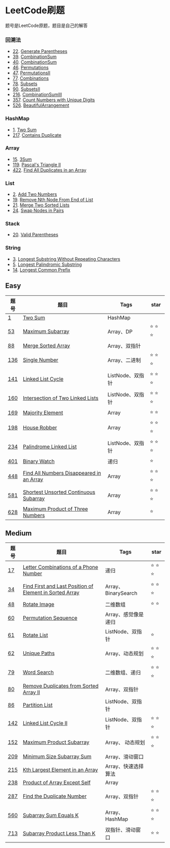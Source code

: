 # LeetCode刷题  
题号是LeetCode原题，题目是自己的解答  
### 回溯法  
- [22](https://leetcode.com/problems/generate-parentheses/description/). [Generate Parentheses](/src/Q22GenerateParentheses.java)
- [39](https://leetcode.com/problems/combination-sum/description/). [CombinationSum](/src/Q39CombinationSum.java)
- [40](https://leetcode.com/problems/combination-sum-ii/description/). [CombinationSum](/src/Q40CombinationSumII.java)
- [46](https://leetcode.com/problems/permutations/description/). [Permutations](/src/Q46Permutations.java)
- [47](https://leetcode.com/problems/permutations-ii/description/). [PermutationsII](/src/Q47PermutationsII.java)
- [77](https://leetcode.com/problems/combinations/description/). [Combinations](/src/Q77Combinations.java)
- [78](https://leetcode.com/problems/subsets/description/). [Subsets](/src/Q47Subset.java)
- [90](https://leetcode.com/problems/subsets-ii/description/). [SubsetsII](/src/Q47SubsetII.java)
- [216](https://leetcode.com/problems/combination-sum-iii/description/). [CombinationSumIII](/src/Q216CombinationSumIII.java)
- [357](https://leetcode.com/problems/count-numbers-with-unique-digits/description/). [Count Numbers with Unique Digits](/src/Q357CountNumberswithUniqueDigits.java)
- [526](https://leetcode.com/problems/beautiful-arrangement/description/). [BeautifulArrangement](/src/Q526BeautifulArrangement.java)

### HashMap
- [1](https://leetcode.com/problems/two-sum/description/). [Two Sum](/src/Q1TwoSum.java)
- [217](https://leetcode.com/problems/contains-duplicate/description/). [Contains Duplicate](/src/Q217ContainsDuplicate.java)

### Array
- [15](https://leetcode.com/problems/3sum/description/). [3Sum](/src/Q153Sum.java)
- [119](https://leetcode.com/problems/pascals-triangle-ii/description/). [Pascal's Triangle II](/src/Q119PascalsTriangleII.java)
- [422](https://leetcode.com/problems/find-all-duplicates-in-an-array/description/). [Find All Duplicates in an Array](/src/Q422FindAllDuplicatesinanArray.java)

### List
- [2](https://leetcode.com/problems/add-two-numbers/description/). [Add Two Numbers](/src/Q2AddTwoNumbers.java)
- [19](https://leetcode.com/problems/remove-nth-node-from-end-of-list/description/). [Remove Nth Node From End of List](/src/Q19RemoveNthNodeFromEndofList.java)
- [21](https://leetcode.com/problems/merge-two-sorted-lists/description/). [Merge Two Sorted Lists](/src/Q21MergeTwoSortedLists.java)
- [24](https://leetcode.com/problems/swap-nodes-in-pairs/description/). [Swap Nodes in Pairs](/src/Q24SwapNodesinPairs.java)

### Stack
- [20](https://leetcode.com/problems/valid-parentheses/description/). [Valid Parentheses](/src/Q20ValidParentheses.java)

### String
- [3](https://leetcode.com/problems/longest-substring-without-repeating-characters/description/). [Longest Substring Without Repeating Characters](/src/Q3LongestSubstringWithoutRepeatingCharacters.java)
- [5](https://leetcode.com/problems/longest-palindromic-substring/). [Longest Palindromic Substring](/src/Q5LongestPalindromicSubstring.java)
- [14](https://leetcode.com/problems/longest-common-prefix/description/). [Longest Common Prefix](/src/Q14LongestCommonPrefix.java)







Easy
---
题号|题目|Tags|star|
--- |--- |--- |--- |
[1](https://leetcode.com/problems/two-sum/description/)                                   | [Two Sum](/src/Q1TwoSum.java)                                                           | HashMap
[53](https://leetcode.com/problems/maximum-subarray/description/)                         | [Maximum Subarray](/src/Q53MaximumSubarray.java)                                        | Array、DP             | :star: :star: :star:                                             
[88](https://leetcode.com/problems/merge-sorted-array/description/)                       | [Merge Sorted Array](/src/Q88MergeSortedArray.java)                                     | Array、双指针
[136](https://leetcode.com/problems/single-number/description/)                           | [Single Number](/src/Q136SingleNumber.java)                                             | Array、二进制         | :star: :star: :star:                                                              
[141](https://leetcode.com/problems/linked-list-cycle/description/)                       | [Linked List Cycle](/src/Q141LinkedListCycle.java)                                      | ListNode、双指针      | :star: :star: :star:
[160](https://leetcode.com/problems/intersection-of-two-linked-lists/description/)        | [Intersection of Two Linked Lists](/src/Q160IntersectionofTwoLinkedLists.java)          | ListNode、双指针      | :star: :star: :star:                                                        
[169](https://leetcode.com/problems/majority-element/description/)                        | [Majority Element](/src/Q169MajorityElement.java)                                       | Array                | :star: :star:                                                                     
[198](https://leetcode.com/problems/house-robber/description/)                            | [House Robber](/src/Q198HouseRobber.java)                                               | Array                | :star: :star: :star:                                              
[234](https://leetcode.com/problems/palindrome-linked-list/description/)                  | [Palindrome Linked List](/src/Q234PalindromeLinkedList.java)                            | ListNode、双指针      | :star: :star: :star:                        
[401](https://leetcode.com/problems/binary-watch/description/)                            | [Binary Watch](/src/Q401BinaryWatch.java)                                               | 递归                 | :star:                                                      
[448](https://leetcode.com/problems/find-all-numbers-disappeared-in-an-array/description/)|[Find All Numbers Disappeared in an Array](/src/Q448FindAllNumbersDisappearedinanArray.java)| Array           | :star: :star: :star:
[581](https://leetcode.com/problems/shortest-unsorted-continuous-subarray/description/)   | [Shortest Unsorted Continuous Subarray](/src/Q581ShortestUnsortedContinuousSubarray.java) | Array              | :star: :star: :star:
[628](https://leetcode.com/problems/maximum-product-of-three-numbers/description/)        | [Maximum Product of Three Numbers](/src/Q628MaximumProductofThreeNumbers.java)          | Array                | :star:                           

Medium
---
题号|题目|Tags|star|
---|---|--- |--- |
[17](https://leetcode.com/problems/letter-combinations-of-a-phone-number/description/)  | [Letter Combinations of a Phone Number](/src/Q17LetterCombinationsofaPhoneNumber.java)   | 递归                  | :star: :star: :star:
[34](https://leetcode.com/problems/find-first-and-last-position-of-element-in-sorted-array/description/) | [Find First and Last Position of Element in Sorted Array](/src/Q34FindFirstandLastPositionofElementinSortedArray.java) | Array、BinarySearch | :star: :star: :star:
[48](https://leetcode.com/problems/rotate-image/description/)                           | [Rotate Image](/src/Q48RotateImage.java)                                                 | 二维数组              | :star: :star:                                          
[60](https://leetcode.com/problems/permutation-sequence/description/)                   | [Permutation Sequence](/src/Q60PermutationSequence.java)                                 | Array、感觉像是递归
[61](https://leetcode.com/problems/rotate-list/description/)                            | [Rotate List](/src/Q61RotateList.java)                                                   | ListNode、双指针      | :star:
[62](https://leetcode.com/problems/unique-paths/description/)                           | [Unique Paths](/src/Q62UniquePaths.java)                                                 | Array、动态规划       |  :star: :star: :star:                                    
[79](https://leetcode.com/problems/word-search/description/)                            | [Word Search](/src/Q79WordSearch.java)                                                   | 二维数组、递归         | :star: :star: :star:            
[80](https://leetcode.com/problems/remove-duplicates-from-sorted-array-ii/description/) | [Remove Duplicates from Sorted Array II](/src/Q80RemoveDuplicatesfromSortedArrayII.java) | Array、双指针                    
[86](https://leetcode.com/problems/partition-list/description/)                         | [Partition List](/src/Q86PartitionList.java)                                             | ListNode、双指针            
[142](https://leetcode.com/problems/linked-list-cycle-ii/description/)                  | [Linked List Cycle II](/src/Q142LinkedListCycleII.java)                                  | ListNode、双指针      | :star: :star: :star:                                                                      
[152](https://leetcode.com/problems/maximum-product-subarray/description/)              | [Maximum Product Subarray](/src/Q152MaximumProductSubarray.java)                         | Array、 动态规划      | :star: :star: :star:                                                
[209](https://leetcode.com/problems/minimum-size-subarray-sum/description/)             | [Minimum Size Subarray Sum](/src/Q209MinimumSizeSubarraySum.java)                        | Array、滑动窗口
[215](https://leetcode.com/problems/kth-largest-element-in-an-array/description/)       | [Kth Largest Element in an Array](/src/Q215KthLargestElementinanArray.java)              | Array、快速选择算法
[238](https://leetcode.com/problems/product-of-array-except-self/description/)          | [Product of Array Except Self](/src/Q238ProductofArrayExceptSelf.java)                   | Array
[287](https://leetcode.com/problems/find-the-duplicate-number/description/)             | [Find the Duplicate Number](/src/Q287FindtheDuplicateNumber.java)                        | Array、双指针         | :star: :star: :star:
[560](https://leetcode.com/problems/subarray-sum-equals-k/description/)                 | [Subarray Sum Equals K](/src/Q560SubarraySumEqualsK.java)                                | Array、HashMap        | :star: :star: :star:                                                                
[713](https://leetcode.com/problems/subarray-product-less-than-k/description/)          | [Subarray Product Less Than K](/src/Q713SubarrayProductLessThanK.java)                   | 双指针、滑动窗口       | :star: :star:                                                     